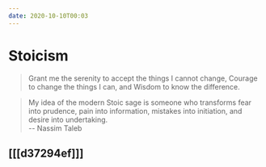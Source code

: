 ```yaml
---
date: 2020-10-10T00:03
---
```


# Stoicism

> Grant me the serenity to accept the things I cannot change, 
> Courage to change the things I can, 
> and Wisdom to know the difference.

> My idea of the modern Stoic sage is someone who transforms
> fear into prudence,
> pain into information,
> mistakes into initiation,
> and desire into undertaking.  
> -- Nassim Taleb

## [[[d37294ef]]]
